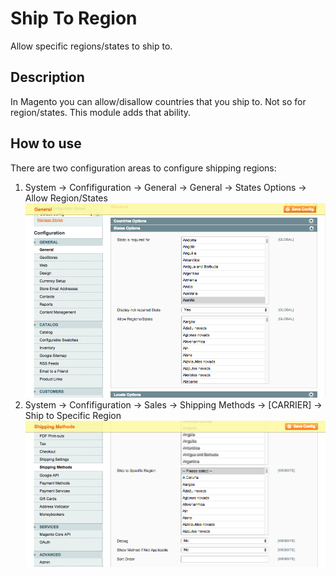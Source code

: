 Ship To Region
==============

Allow specific regions/states to ship to. 


Description
-----------
In Magento you can allow/disallow countries that you ship to. Not so for region/states. 
This module adds that ability.

How to use
----------
There are two configuration areas to configure shipping regions:

1. System -> Confifiguration -> General -> General -> States Options -> Allow Region/States <img src="md/general.png" />
2. System -> Confifiguration -> Sales -> Shipping Methods -> [CARRIER] -> Ship to Specific Region <img src="md/methods.png" />
